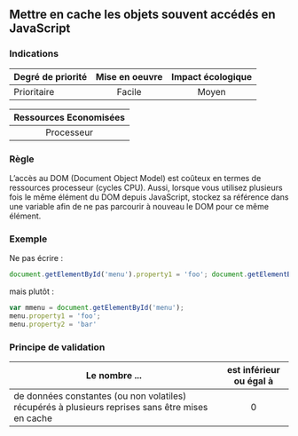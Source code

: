 ## Mettre en cache les objets souvent accédés en JavaScript
### Indications
| Degré de priorité |      Mise en oeuvre       |  Impact écologique    | 
|-------------------|:-------------------------:|:---------------------:|
| Prioritaire       |  Facile                   | Moyen                 | 


|Ressources Economisées                                      |
|:----------------------------------------------------------:|
| Processeur   |

### Règle
L’accès au DOM (Document Object Model) est coûteux en termes de ressources processeur (cycles CPU). Aussi, lorsque vous utilisez plusieurs fois le même élément du DOM depuis JavaScript, stockez sa référence dans une variable afin de ne pas parcourir à nouveau le DOM pour ce même élément.

### Exemple
Ne pas écrire :
```javascript
document.getElementById('menu').property1 = 'foo'; document.getElementById('menu').property2 = 'bar';
```

mais plutôt :
```javascript
var mmenu = document.getElementById('menu');
menu.property1 = 'foo';
menu.property2 = 'bar'
```

### Principe de validation

| Le nombre ...     | est inférieur ou égal à   |  
|-------------------|:-------------------------:|
| de données constantes (ou non volatiles) récupérés à plusieurs reprises sans être mises en cache  | 0  |
